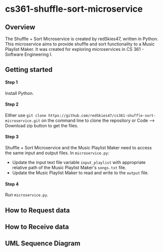 # cs361-shuffle-sort-microservice

## Overview

The Shuffle + Sort Microservice is created by redSkies47, written in Python. This microservice aims to provide shuffle and sort functionality to a Music Playlist Maker. It was created for exploring microservices in CS 361 - Software Engineering I. 

## Getting started

#### Step 1
Install Python.

#### Step 2
Either use `git clone https://github.com/redSkies47/cs361-shuffle-sort-microservice.git` on the command line to clone the repository or Code --> Download zip button to get the files.

#### Step 3
Shuffle + Sort Microservice and the Music Playlist Maker need to access the same input and output files. In `microservice.py`:
* Update the input text file variable `input_playlist` with appropriate relative path of the Music Playlist Maker's `songs.txt` file.
* Update the Music Playlist Maker to read and write to the `output` file.

#### Step 4
Run `microservice.py`.

## How to Request data

## How to Receive data

## UML Sequence Diagram
